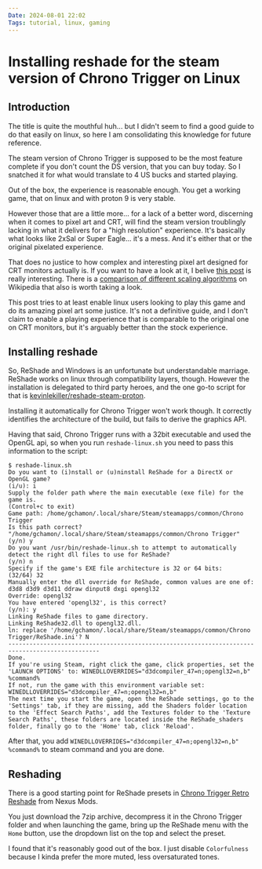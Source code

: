```yaml
---
Date: 2024-08-01 22:02
Tags: tutorial, linux, gaming
---
```


# Installing reshade for the steam version of Chrono Trigger on Linux

## Introduction

The title is quite the mouthful huh... but I didn't seem to find a good guide to do that easily on linux, so here I am consolidating this knowledge for future reference.

The steam version of Chrono Trigger is supposed to be the most feature complete if you don't count the DS version, that you can buy today. So I snatched it for what would
translate to 4 US bucks and started playing.

Out of the box, the experience is reasonable enough. You get a working game, that on linux and with proton 9 is very stable.

However those that are a little more... for a lack of a better word, discerning when it comes to pixel art and CRT, will find the steam version troublingly lacking in what
it delivers for a "high resolution" experience. It's basically what looks like 2xSal or Super Eagle... it's a mess. And it's either that or the original pixelated experience.

That does no justice to how complex and interesting pixel art designed for CRT monitors actually is. If you want to have a look at it, I belive
[this post](https://www.datagubbe.se/crt/) is really interesting. There is a [comparison of different scaling algorithms](https://en.wikipedia.org/wiki/Pixel-art_scaling_algorithms)
on Wikipedia that also is worth taking a look.

This post tries to at least enable linux users looking to play this game and do its amazing pixel art some justice. It's not a definitive guide, and I don't claim to enable
a playing experience that is comparable to the original one on CRT monitors, but it's arguably better than the stock experience.

## Installing reshade

So, ReShade and Windows is an unfortunate but understandable marriage. ReShade works on linux through compatibility layers, though. However the installation is delegated to
third party heroes, and the one go-to script for that is [kevinlekiller/reshade-steam-proton](https://github.com/kevinlekiller/reshade-steam-proton).

Installing it automatically for Chrono Trigger won't work though. It correctly identifies the architecture of the build, but fails to derive the graphics API.

Having that said, Chrono Trigger runs with a 32bit executable and used the OpenGL api, so when you run `reshade-linux.sh` you need to pass this information to the script:

```
$ reshade-linux.sh
Do you want to (i)nstall or (u)ninstall ReShade for a DirectX or OpenGL game?
(i/u): i
Supply the folder path where the main executable (exe file) for the game is.
(Control+c to exit)
Game path: /home/gchamon/.local/share/Steam/steamapps/common/Chrono Trigger
Is this path correct? "/home/gchamon/.local/share/Steam/steamapps/common/Chrono Trigger"
(y/n) y
Do you want /usr/bin/reshade-linux.sh to attempt to automatically detect the right dll files to use for ReShade?
(y/n) n
Specify if the game's EXE file architecture is 32 or 64 bits:
(32/64) 32
Manually enter the dll override for ReShade, common values are one of: d3d8 d3d9 d3d11 ddraw dinput8 dxgi opengl32
Override: opengl32
You have entered 'opengl32', is this correct?
(y/n): y
Linking ReShade files to game directory.
Linking ReShade32.dll to opengl32.dll.
ln: replace '/home/gchamon/.local/share/Steam/steamapps/common/Chrono Trigger/ReShade.ini'? N
------------------------------------------------------------------------------------------------
Done.
If you're using Steam, right click the game, click properties, set the 'LAUNCH OPTIONS' to: WINEDLLOVERRIDES="d3dcompiler_47=n;opengl32=n,b" %command%
If not, run the game with this environment variable set: WINEDLLOVERRIDES="d3dcompiler_47=n;opengl32=n,b"
The next time you start the game, open the ReShade settings, go to the 'Settings' tab, if they are missing, add the Shaders folder location to the 'Effect Search Paths', add the Textures folder to the 'Texture Search Paths', these folders are located inside the ReShade_shaders folder, finally go to the 'Home' tab, click 'Reload'.
```

After that, you add `WINEDLLOVERRIDES="d3dcompiler_47=n;opengl32=n,b" %command%` to steam command and you are done.

## Reshading

There is a good starting point for ReShade presets in [Chrono Trigger Retro Reshade](https://www.nexusmods.com/chronotrigger/mods/2?tab=posts) from Nexus Mods.

You just download the 7zip archive, decompress it in the Chrono Trigger folder and when launching the game, bring up the ReShade menu with the `Home` button, use the dropdown list on the top and
select the preset.

I found that it's reasonably good out of the box. I just disable `Colorfulness` because I kinda prefer the more muted, less oversaturated tones.

